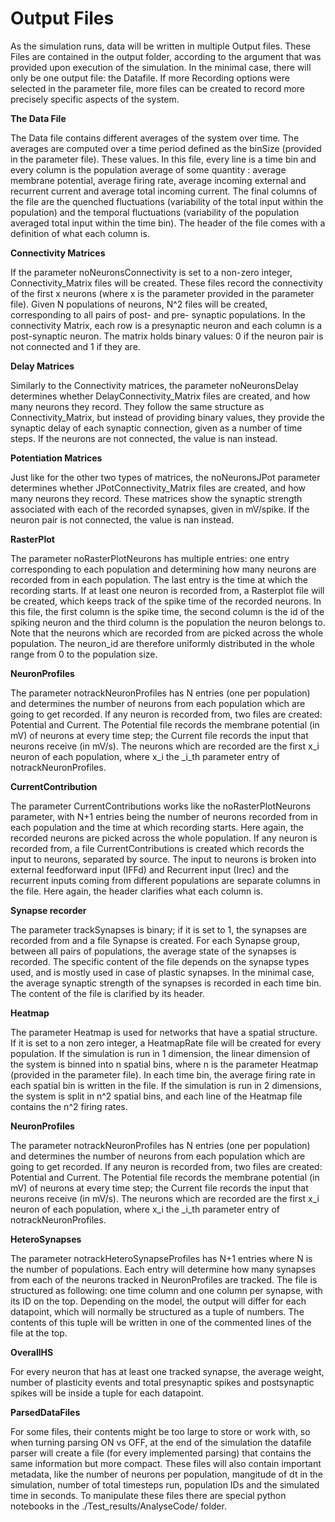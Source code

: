 # Output Files

As the simulation runs, data will be written in multiple Output files. These Files are contained in the output folder, according to the argument that was provided upon execution of the simulation. In the minimal case, there will only be one output file: the Datafile. If more Recording options were selected in the parameter file, more files can be created to record more precisely specific aspects of the system.

**The Data File**

The Data file contains different averages of the system over time. The averages are computed over a time period defined as the binSize (provided in the parameter file). These values.
In this file, every line is a time bin and every column is the population average of some quantity : average membrane potential, average firing rate, average incoming external and recurrent current and average total incoming current. The final columns of the file are the quenched fluctuations (variability of the total input within the population) and the temporal fluctuations (variability of the population averaged total input within the time bin).
The header of the file comes with a definition of what each column is.

**Connectivity Matrices**

If the parameter noNeuronsConnectivity is set to a non-zero integer, Connectivity_Matrix files will be created.
These files record the connectivity of the first x neurons (where x is the parameter provided in the parameter file). Given N populations of neurons, N^2 files will be created, corresponding to all pairs of post- and pre- synaptic populations.
In the connectivity Matrix, each row is a presynaptic neuron and each column is a post-synaptic neuron. The matrix holds binary values: 0 if the neuron pair is not connected and 1 if they are.

**Delay Matrices**

Similarly to the Connectivity matrices, the parameter noNeuronsDelay determines whether DelayConnectivity_Matrix files are created, and how many neurons they record. They follow the same structure as Connectivity_Matrix, but instead of providing binary values, they provide the synaptic delay of each synaptic connection, given as a number of time steps. If the neurons are not connected, the value is nan instead.

**Potentiation Matrices**

Just like for the other two types of matrices, the noNeuronsJPot parameter determines whether JPotConnectivity_Matrix files are created, and how many neurons they record. These matrices show the synaptic strength associated with each of the recorded synapses, 
given in mV/spike. If the neuron pair is not connected, the value is nan instead.

**RasterPlot**

The parameter noRasterPlotNeurons has multiple entries: one entry corresponding to each population and determining how many neurons are recorded from in each population. The last entry is the time at which the recording starts.
If at least one neuron is recorded from, a Rasterplot file will be created, which keeps track of the spike time of the recorded neurons. In this file, the first column is the spike time, the second column is the id of the spiking neuron and the third column is the population the neuron belongs to. 
Note that the neurons which are recorded from are picked across the whole population. The neuron_id are therefore uniformly distributed in the whole range from 0 to the population size.

**NeuronProfiles**

The parameter notrackNeuronProfiles has N entries (one per population) and determines the number of neurons from each population which are going to get recorded. If any neuron is recorded from, two files are created: Potential and Current. The Potential file records the membrane potential (in mV) of neurons at every time step; the Current file records the input that neurons receive (in mV/s). The neurons which are recorded are the first x_i neuron of each population, where x_i the _i_th parameter entry of notrackNeuronProfiles.

**CurrentContribution**

The parameter CurrentContributions works like the noRasterPlotNeurons parameter, with N+1 entries being the number of neurons recorded from in each population and the time at which recording starts. Here again, the recorded neurons are picked across the whole population.
If any neuron is recorded from, a file CurrentContributions is created which records the input to neurons, separated by source. The input to neurons is broken into external feedforward input (IFFd) and Recurrent input (Irec) and the recurrent inputs coming from different populations are separate columns in the file. 
Here again, the header clarifies what each column is.

**Synapse recorder**

The parameter trackSynapses is binary; if it is set to 1, the synapses are recorded from and a file Synapse is created. For each Synapse group, between all pairs of populations, the average state of the synapses is recorded. The specific content of the file depends on the synapse types used, and is mostly used in case of plastic synapses. In the minimal case, the average synaptic strength of the synapses is recorded in each time bin.
The content of the file is clarified by its header.

**Heatmap**

The parameter Heatmap is used for networks that have a spatial structure. If it is set to a non zero integer, a HeatmapRate file will be created for every population. 
If the simulation is run in 1 dimension, the linear dimension of the system is binned into n spatial bins, where n is the parameter Heatmap (provided in the parameter file). In each time bin, the average firing rate in each spatial bin is written in the file.
If the simulation is run in 2 dimensions, the system is split in n^2 spatial bins, and each line of the Heatmap file contains the n^2 firing rates.

**NeuronProfiles**

The parameter notrackNeuronProfiles has N entries (one per population) and determines the number of neurons from each population which are going to get recorded. If any neuron is recorded from, two files are created: Potential and Current. The Potential file records the membrane potential (in mV) of neurons at every time step; the Current file records the input that neurons receive (in mV/s). The neurons which are recorded are the first x_i neuron of each population, where x_i the _i_th parameter entry of notrackNeuronProfiles.

**HeteroSynapses**

The parameter notrackHeteroSynapseProfiles has N+1 entries where N is the number of populations. Each entry will determine how many synapses from each of the neurons tracked in NeuronProfiles are tracked. The file is structured as following: one time column and one column per synapse, with its ID on the top. Depending on the model, the output will differ for each datapoint, which will normally be structured as a tuple of numbers. The contents of this tuple will be written in one of the commented lines of the file at the top.

**OverallHS**

For every neuron that has at least one tracked synapse, the average weight, number of plasticity events and total presynaptic spikes and postsynaptic spikes will be inside a tuple for each datapoint.

**ParsedDataFiles**

For some files, their contents might be too large to store or work with, so when turning parsing ON vs OFF, at the end of the simulation the datafile parser will create a file (for every implemented parsing) that contains the same information but more compact. These files will also contain important metadata, like the number of neurons per population, mangitude of dt in the simulation, number of total timesteps run, population IDs and the simulated time in seconds. To manipulate these files there are special python notebooks in the ./Test_results/AnalyseCode/ folder.

